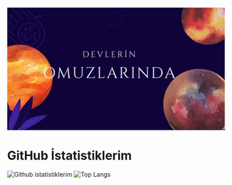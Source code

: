 
![](https://github.com/emrekayik/svg_files/blob/main/Ads%C4%B1z%20tasar%C4%B1m.png?raw=true|width=100)
# GitHub İstatistiklerim
![Github istatistiklerim](https://github-readme-stats.vercel.app/api?username=emrekayik&show_icons=true&theme=radical)
![Top Langs](https://github-readme-stats.vercel.app/api/top-langs/?username=emrekayik)

